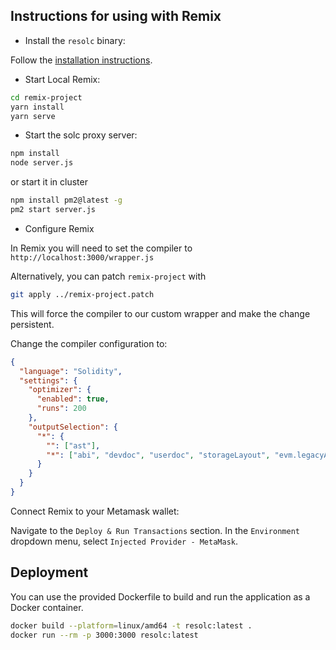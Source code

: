 
## Instructions for using with Remix

- Install the `resolc` binary:

Follow the [installation instructions](https://github.com/xermicus/revive?tab=readme-ov-file#installation).

- Start Local Remix:

```sh
cd remix-project
yarn install
yarn serve
```

- Start the solc proxy server:

```sh
npm install
node server.js
```

or start it in cluster

```sh
npm install pm2@latest -g
pm2 start server.js
```

- Configure Remix

In Remix you will need to set the compiler to
`http://localhost:3000/wrapper.js`

Alternatively, you can patch `remix-project` with

```sh
git apply ../remix-project.patch
```

This will force the compiler to our custom wrapper and make the change persistent.

Change the compiler configuration to:

```json
{
  "language": "Solidity",
  "settings": {
    "optimizer": {
      "enabled": true,
      "runs": 200
    },
    "outputSelection": {
      "*": {
        "": ["ast"],
        "*": ["abi", "devdoc", "userdoc", "storageLayout", "evm.legacyAssembly", "evm.deployedBytecode", "evm.methodIdentifiers"]
      }
    }
  }
}
```

Connect Remix to your Metamask wallet:

Navigate to the `Deploy & Run Transactions` section.
In the `Environment` dropdown menu, select `Injected Provider - MetaMask`.

## Deployment

You can use the provided Dockerfile to build and run the application as a Docker container.

```sh
docker build --platform=linux/amd64 -t resolc:latest .
docker run --rm -p 3000:3000 resolc:latest
```
